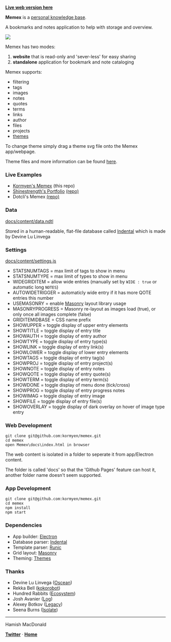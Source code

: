 [**Live web version here**](https://kormyen.github.io/memex/)

**Memex** is a [personal knowledge base](https://scholar.colorado.edu/csci_techreports/931/).

A bookmarks and notes application to help with storage and overview.

<img src='https://raw.githubusercontent.com/kormyen/memex/master/PREVIEW.jpg'/>

Memex has two modes:

1. **website** that is read-only and 'sever-less' for easy sharing
2. **standalone** application for bookmark and note cataloging

Memex supports:

- filtering
- tags
- images
- notes
- quotes
- terms
- links
- author
- files
- projects
- [themes](https://github.com/hundredrabbits/Themes)

To change theme simply drag a theme svg file onto the Memex app/webpage. 

Theme files and more information can be found [here](https://github.com/hundredrabbits/Themes).

### Live Examples

- [Kormyen's Memex](https://kormyen.github.io/memex/) (this repo)
- [Shinestrength's Portfolio](http://www.shinestrength.xyz/) [(repo)](https://github.com/shinestrength/memex)
- Dotcli's Memex [(repo)](https://github.com/dotcli/memex)

### Data

[docs/content/data.ndtl](docs/content/data.ndtl)

Stored in a human-readable, flat-file database called [Indental](https://wiki.xxiivv.com/#indental) which is made by Devine Lu Linvega

### Settings

[docs/content/settings.js](docs/content/settings.js)

- STATSNUMTAGS = max limit of tags to show in menu
- STATSNUMTYPE = max limit of types to show in menu
- WIDEGRIDITEM = allow wide entries (manually set by `WIDE : true` or automatic long `NOTES`)
- AUTOWIDETRIGGER = automaticly wide entry if it has more QOTE entries this number
- USEMASONRY = enable [Masonry](https://masonry.desandro.com/) layout library usage
- MASONRYPROGRESS = Masonry re-layout as images load (true), or only once all images complete (false)
- GRIDITEMIDBASE = CSS name prefix
- SHOWUPPER = toggle display of upper entry elements
- SHOWTITLE = toggle display of entry title
- SHOWAUTH = toggle display of entry author
- SHOWTYPE = toggle display of entry type(s)
- SHOWLINK = toggle display of entry link(s)
- SHOWLOWER = toggle display of lower entry elements
- SHOWTAGS = toggle display of entry tag(s)
- SHOWPROJ = toggle display of entry project(s)
- SHOWNOTE = toggle display of entry notes
- SHOWQOTE = toggle display of entry quote(s)
- SHOWTERM = toggle display of entry term(s)
- SHOWDONE = toggle display of menu done (tick/cross)
- SHOWPROG = toggle display of entry progress notes
- SHOWIMAG = toggle display of entry image
- SHOWFILE = toggle display of entry file(s)
- SHOWOVERLAY = toggle display of dark overlay on hover of image type entry

### Web Development
```
git clone git@github.com:kormyen/memex.git
cd memex
open Memex\docs\index.html in browser
```

The web content is isolated in a folder to seperate it from app/Electron content. 

The folder is called 'docs' so that the 'Github Pages' feature can host it, another folder name doesn't seem supported.

### App Development
```
git clone git@github.com:kormyen/memex.git
cd memex
npm install
npm start
```

### Dependencies

- App builder: [Electron](https://electronjs.org/)
- Database parser: [Indental](https://wiki.xxiivv.com/#indental)
- Template parser: [Runic](https://wiki.xxiivv.com/#runic)
- Grid layout: [Masonry](https://masonry.desandro.com/)
- Theming: [Themes](https://github.com/hundredrabbits/Themes)

### Thanks

- Devine Lu Linvega ([Oscean](https://github.com/XXIIVV/Oscean))
- Rekka Bell ([kokorobot](https://github.com/rekkabell/kokorobot))
- Hundred Rabbits ([Ecosystem](https://github.com/hundredrabbits))
- Josh Avanier ([Log](https://github.com/joshavanier/log))
- Alexey Botkov ([Legacy](https://github.com/nomand/Legacy))
- Seena Burns ([Isolate](https://github.com/seenaburns/isolate))

---

Hamish MacDonald

**[Twitter](https://twitter.com/kormyen)** &middot; **[Home](https://kor.nz)**